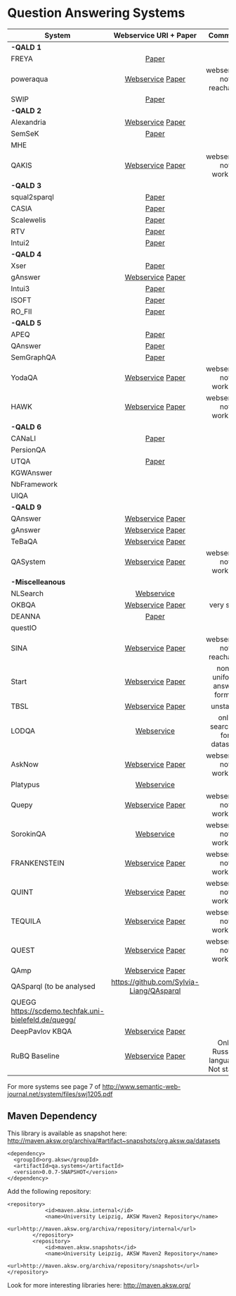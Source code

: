 # Question Answering Systems

| System        |                   Webservice URI + Paper                 | Comment                   | Included|
|---------------|:--------------------------------------------------------:|:-------------------------:|---------|
| **-QALD 1**   |
| FREYA         | [Paper](https://gate.ac.uk/sale/eswc10/freya-main.pdf)    |                           |         |
| poweraqua     | [Webservice](http://poweraqua.open.ac.uk:8080/poweraqua)  [Paper](https://www.researchgate.net/publication/42790071_PowerAqua_Fishing_the_Semantic_Web)    |  webservice not reachable |    |
| SWIP          | [Paper](https://www.researchgate.net/publication/221649043_An_Easy_Way_of_Expressing_Conceptual_Graph_Queries_from_Keywords_and_Query_Patterns)  |    |      |
| **-QALD 2**   |
| Alexandria    | [Webservice](http://alexandria.neofonie.de/)  [Paper](http://ceur-ws.org/Vol-913/06_ILD2012.pdf)  |                           |         |
| SemSeK        | [Paper](https://link.springer.com/chapter/10.1007/978-3-642-35173-0_26#enumeration)   |                           |         |
| MHE           |                                                   |                           |         |
| QAKIS         | [Webservice](http://qakis.org/qakis2/) [Paper](https://www.researchgate.net/publication/282066121_QAKiS_an_Open_Domain_QA_System_based_on_Relational_Patterns)  |   webservice not working   |    X    |
| **-QALD 3**   |
| squal2sparql  | [Paper](https://www.researchgate.net/publication/278815711_squall2sparql_a_Translator_from_Controlled_English_to_Full_SPARQL_11)  |                           |         |
| CASIA         | [Paper](https://www.semanticscholar.org/paper/CASIA%40QALD-3%3A-A-Question-Answering-System-over-Data-He-Liu/3490d0610484b676b0270a3136e3ca819ea22d79)  |    |         |
| Scalewelis    | [Paper](https://www.researchgate.net/publication/287191428_Scalewelis_a_Scalable_Query-based_Faceted_Search_System_on_Top_of_SPARQL_Endpoints)  |   |         |
| RTV           | [Paper](https://www.semanticscholar.org/paper/A-HMM-based-Approach-to-Question-Answering-against-Giannone-Bellomaria/b23ba3d793a388d62b391041e75c74582abc05dc)  |  |         |
| Intui2        | [Paper](https://www.semanticscholar.org/paper/Intui2%3A-A-Prototype-System-for-Question-Answering-Dima/34b8e73acb359408a4e8b5a1804718ef9d7ebe95)  |                           |     |
| **-QALD 4**   |
| Xser          | [Paper](https://www.researchgate.net/publication/289608715_Answering_Natural_Language_Questions_via_Phrasal_Semantic_Parsing)  |                           |         |
| gAnswer       | [Webservice](http://59.108.48.18:8080/gAnswer/ganswer.jsp)   [Paper](https://dl.acm.org/citation.cfm?id=2610525)      |                           |         |
| Intui3        | [Paper](https://www.semanticscholar.org/paper/Answering-Natural-Language-Questions-with-Intui3-Dima/4bd4eae119925d6e690741ee0c42f1fb5a1e79bd)   |   |         |
| ISOFT         | [Paper](https://www.semanticscholar.org/paper/ISOFT-at-QALD-5%3A-Hybrid-Question-Answering-System-Park-Kown/b0f87df4d03a12635c26be042deafee5298ce815)  |   |         |
| RO_FII        | [Paper](https://www.researchgate.net/publication/278798193_Question_answering_over_linked_data_QALD-4)   |                           |         |
| **-QALD 5**   |
| APEQ          | [Paper](https://www.researchgate.net/publication/282124138_Question_Answering_over_Linked_Data_QALD-5) |                           |         |
| QAnswer       | [Paper](https://www.researchgate.net/publication/289674143_QAnswer_-_Enhanced_Entity_Matching_for_Question_Answering_over_Linked_Data)  |                           |         |
| SemGraphQA    | [Paper](https://www.semanticscholar.org/paper/SemGraphQA%40QALD5%3A-LIMSI-participation-at-QALD5%40CLEF-Beaumont-Grau/59e5b01f7a634218cace37c47484073bbdd25138)  | |         |
| YodaQA        | [Webservice](http://live.ailao.eu/)  [Paper](https://link.springer.com/chapter/10.1007/978-3-319-24027-5_20)           | webservice not working    |     X   |
| HAWK          | [Webservice](http://hawk.aksw.org/)  [Paper](http://svn.aksw.org/papers/2015/CLEF_HAWK/public.pdf)                     | webservice not working    |     X   |
| **-QALD 6** |
| CANaLI        | [Paper](https://www.semanticscholar.org/paper/CANaLI-%3A-A-System-for-Answering-Controlled-Natural-Mazzeo/c6969050cb51de2e6e7b4da1a11f7561855ccd76)  |  |         |
| PersionQA     |                                                   |                           |         |
| UTQA          | [Paper](https://www.semanticscholar.org/paper/Cross-Lingual-Question-Answering-Using-Common-Space-Veyseh/1e14be498f5a5618d671375b59e19c00bb67125e)   |             |         |
| KGWAnswer     |                                                   |                           |         |
| NbFramework   |                                                   |                           |         |
| UIQA          |                                                   |                           |         |
| **-QALD 9**   |
| QAnswer  | [Webservice](http://qanswer-frontend.univ-st-etienne.fr/)  [Paper](https://www.researchgate.net/publication/323772290_WDAqua-core1_A_Question_Answering_service_for_RDF_Knowledge_Bases) | |X |
| gAnswer       | [Webservice](http://ganswer.gstore-pku.com/)  [Paper](https://www.researchgate.net/publication/320635589_Answering_Natural_Language_Questions_by_Subgraph_Matching_over_Knowledge_Graphs) | |X|
| TeBaQA        | [Webservice](http://139.18.2.39:8187/)  [Paper](https://github.com/dice-group/TeBaQA)                        |                           |     X   |
| QASystem      | [Webservice](http://qald-beta.cs.upb.de:80/gerbil)  [Paper](https://github.com/LukasBluebaum/QALD-Mini-Project)         |   webservice not working                        |     X   |
| **-Miscelleanous** |
| NLSearch      | [Webservice](https://wikidata.metaphacts.com/resource/NLSearch) |                           |         |
| OKBQA         | [Webservice](http://ws.okbqa.org/wui-2016/)  [Paper](http://doc.okbqa.org/overview/v1/)                   | very slow                          |     X   |
| DEANNA        | [Paper](https://www.researchgate.net/publication/267557990_Natural_Language_Questions_for_the_Web_of_Data)    |                           |         |
| questIO       |                                                   |                           |         |
| SINA          | [Webservice](http://sina.aksw.org/)  [Paper](http://citeseerx.ist.psu.edu/viewdoc/download?doi=10.1.1.685.5024&rep=rep1&type=pdf)   | webservice not reachable  |     X   |
| Start         | [Webservice](http://start.csail.mit.edu/index.php)  [Paper](https://groups.csail.mit.edu/infolab/publications/Katz-RIAO97.pdf)            | non-uniform answer format |     X   |
| TBSL          | [Webservice](http://linkedspending.aksw.org/tbsl/) [Paper](https://www.researchgate.net/publication/254008885_Template-based_question_answering_over_RDF_data)   | unstable        |         |
| LODQA         | [Webservice](http://lodqa.org/)                                | only searches for datasets|         |
| AskNow        | [Webservice](https://asknowdemo.sda.tech/)  [Paper](http://jens-lehmann.org/files/2016/eswc_asknow.pdf)                   | webservice not working                         |     X   |
| Platypus      | [Webservice](https://projetpp.github.io/demo.html)             |                           |     X   |
| Quepy         | [Webservice](http://quepy.machinalis.com/)  [Paper](https://github.com/narphorium/quepy)                   | webservice not working |     X   |
| SorokinQA     | [Webservice](http://semanticparsing.ukp.informatik.tu-darmstadt.de:5000/question-answering/static/index.html)  | webservice not working                 |     X   |
| FRANKENSTEIN  | [Webservice](http://frankenstein.qanary-qa.com/)  [Paper](https://dl.acm.org/citation.cfm?id=3186023)                   | webservice not working |     X   |
| QUINT         | [Webservice](https://gate.d5.mpi-inf.mpg.de/quint/quint)   [Paper](https://www.aclweb.org/anthology/D17-2011/)                   |  webservice not working |     X   |
| TEQUILA       | [Webservice](https://gate.d5.mpi-inf.mpg.de/tequila/)    [Paper](https://arxiv.org/abs/1908.03650)                 | webservice not working |     X   |
| QUEST         | [Webservice](https://quest-sys.mpi-inf.mpg.de/)     [Paper](https://arxiv.org/abs/1908.00469)               | webservice not working |     X   |
| QAmp         | [Webservice](https://kbqa-api.ai.wu.ac.at/ask?question=)     [Paper](https://arxiv.org/abs/1908.06917)               |  |     X   |
| QASparql (to be analysed | https://github.com/Sylvia-Liang/QAsparql|
|QUEGG https://scdemo.techfak.uni-bielefeld.de/quegg/|
| DeepPavlov KBQA | [Webservice](https://webengineering.ins.hs-anhalt.de:41021/docs#/DeepPavlov/get_answer_deeppavlov_answer_get) [Paper](https://aclanthology.org/P18-4021.pdf) | | |
| RuBQ Baseline | [Webservice](https://webengineering.ins.hs-anhalt.de:41021/docs#/RuBQ/get_answer_rubq_answer_get) [Paper](https://link.springer.com/chapter/10.1007/978-3-030-62466-8_7) | Only Russian language. Not stable | |

For more systems see page 7 of http://www.semantic-web-journal.net/system/files/swj1205.pdf


## Maven Dependency
This library is available as snapshot here: http://maven.aksw.org/archiva/#artifact~snapshots/org.aksw.qa/datasets

```
<dependency>
  <groupId>org.aksw</groupId>
  <artifactId>qa.systems</artifactId>
  <version>0.0.7-SNAPSHOT</version>
</dependency>
```
Add the following repository:
```
<repository>
			<id>maven.aksw.internal</id>
			<name>University Leipzig, AKSW Maven2 Repository</name>
			<url>http://maven.aksw.org/archiva/repository/internal</url>
		</repository>
		<repository>
			<id>maven.aksw.snapshots</id>
			<name>University Leipzig, AKSW Maven2 Repository</name>
			<url>http://maven.aksw.org/archiva/repository/snapshots</url>
</repository>
```

Look for more interesting libraries here: http://maven.aksw.org/

